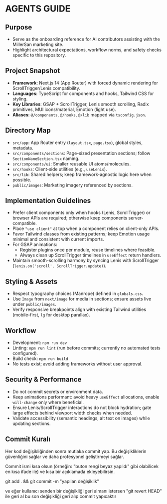 # AGENTS GUIDE

## Purpose
- Serve as the onboarding reference for AI contributors assisting with the MillerSan marketing site.
- Highlight architectural expectations, workflow norms, and safety checks specific to this repository.

## Project Snapshot
- **Framework**: Next.js 14 (App Router) with forced dynamic rendering for ScrollTrigger/Lenis compatibility.
- **Languages**: TypeScript for components and hooks, Tailwind CSS for styling.
- **Key Libraries**: GSAP + ScrollTrigger, Lenis smooth scrolling, Radix primitives, MUI icons/material, Emotion (light use).
- **Aliases**: `@/components`, `@/hooks`, `@/lib` mapped via `tsconfig.json`.

## Directory Map
- `src/app`: App Router entry (`layout.tsx`, `page.tsx`), global styles, metadata.
- `src/components/sections`: Page-sized presentation sections; follow `SectionNameSection.tsx` naming.
- `src/components/ui`: Smaller reusable UI atoms/molecules.
- `src/hooks`: Client-side utilities (e.g., `useLenis`).
- `src/lib`: Shared helpers; keep framework-agnostic logic here when possible.
- `public/images`: Marketing imagery referenced by sections.

## Implementation Guidelines
- Prefer client components only when hooks (Lenis, ScrollTrigger) or browser APIs are required; otherwise keep components server-compatible.
- Place `"use client"` at top when a component relies on client-only APIs.
- Favor Tailwind classes from existing patterns; keep Emotion usage minimal and consistent with current imports.
- For GSAP animations:
  - Register plugins once per module, reuse timelines where feasible.
  - Always clean up ScrollTrigger timelines in `useEffect` return handlers.
- Maintain smooth-scrolling harmony by syncing Lenis with ScrollTrigger (`lenis.on('scroll', ScrollTrigger.update)`).

## Styling & Assets
- Respect typography choices (Manrope) defined in `globals.css`.
- Use `Image` from `next/image` for media in sections; ensure assets live under `public/images`.
- Verify responsive breakpoints align with existing Tailwind utilities (mobile-first, `lg` for desktop parallax).

## Workflow
- Development: `npm run dev`
- Linting: `npm run lint` (run before commits; currently no automated tests configured).
- Build check: `npm run build`
- No tests exist; avoid adding frameworks without user approval.

## Security & Performance
- Do not commit secrets or environment data.
- Keep animations performant: avoid heavy `useEffect` allocations, enable `will-change` only where beneficial.
- Ensure Lenis/ScrollTrigger interactions do not block hydration; gate large effects behind viewport width checks when needed.
- Validate accessibility (semantic headings, alt text on images) while updating sections.

## Commit Kuralı
 Her kod değişikliğinden sonra mutlaka commit yap. Bu değişikliklerin güvenliğini sağlar ve daha profesyonel geliştirmeyi sağlar. 

Commit ismi kısa olsun (örneğin: "buton rengi beyaz yapıldı" gibi olabilicek en kısa ifade ile) ve kısa bir açıklamada ekleyebilirsin. 

git add . && git commit -m "yapılan değişiklik" 
 

ve eğer kullanıcı senden bir değişikliği geri almanı istersen "git revert HEAD" ile geri al bu son değişikliği geri alıp commit yapıcaktır
